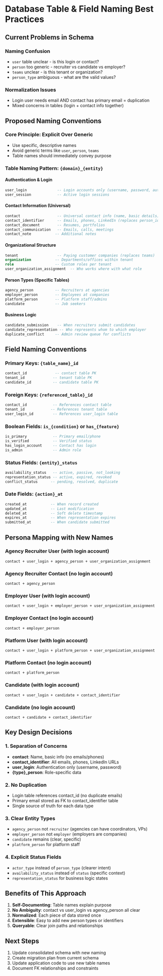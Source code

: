 # Database Table & Field Naming Best Practices

## Current Problems in Schema

### Naming Confusion
- `user` table unclear - is this login or contact?
- `person` too generic - recruiter vs candidate vs employer?
- `teams` unclear - is this tenant or organization?
- `person_type` ambiguous - what are the valid values?

### Normalization Issues
- Login user needs email AND contact has primary email = duplication
- Mixed concerns in tables (login + contact info together)

## Proposed Naming Conventions

### Core Principle: **Explicit Over Generic**
- Use specific, descriptive names
- Avoid generic terms like `user`, `person`, `teams`
- Table names should immediately convey purpose

### Table Naming Pattern: `{domain}_{entity}`

#### Authentication & Login
```sql
user_login              -- Login accounts only (username, password, auth)
user_session            -- Active login sessions
```

#### Contact Information (Universal)
```sql
contact                 -- Universal contact info (name, basic details)
contact_identifier      -- Emails, phones, LinkedIn (replaces person_identifier)
contact_document        -- Resumes, portfolios
contact_communication   -- Emails, calls, meetings
contact_note           -- Additional notes
```

#### Organizational Structure
```sql
tenant                  -- Paying customer companies (replaces teams)
organization           -- Departments/offices within tenant
role                   -- Custom roles per tenant
user_organization_assignment  -- Who works where with what role
```

#### Person Types (Specific Tables)
```sql
agency_person          -- Recruiters at agencies
employer_person        -- Employees at companies  
platform_person        -- Platform staff/admins
candidate              -- Job seekers
```

#### Business Logic
```sql
candidate_submission    -- When recruiters submit candidates
candidate_representation -- Who represents whom to which employer
duplicate_conflict     -- Admin review queue for conflicts
```

## Field Naming Conventions

### Primary Keys: `{table_name}_id`
```sql
contact_id             -- contact table PK
tenant_id             -- tenant table PK  
candidate_id          -- candidate table PK
```

### Foreign Keys: `{referenced_table}_id`
```sql
contact_id            -- References contact table
tenant_id            -- References tenant table
user_login_id         -- References user_login table
```

### Boolean Fields: `is_{condition}` or `has_{feature}`
```sql
is_primary            -- Primary email/phone
is_verified           -- Verified status
has_login_account     -- Contact has login
is_admin              -- Admin role
```

### Status Fields: `{entity}_status`
```sql
availability_status   -- active, passive, not_looking
representation_status -- active, expired, revoked
conflict_status      -- pending, resolved, duplicate
```

### Date Fields: `{action}_at`
```sql
created_at           -- When record created
updated_at           -- Last modification
deleted_at           -- Soft delete timestamp
expires_at           -- When representation expires
submitted_at         -- When candidate submitted
```

## Persona Mapping with New Names

### Agency Recruiter User (with login account)
```
contact + user_login + agency_person + user_organization_assignment
```

### Agency Recruiter Contact (no login account)
```
contact + agency_person
```

### Employer User (with login account)  
```
contact + user_login + employer_person + user_organization_assignment
```

### Employer Contact (no login account)
```
contact + employer_person  
```

### Platform User (with login account)
```
contact + user_login + platform_person + user_organization_assignment
```

### Platform Contact (no login account)
```
contact + platform_person
```

### Candidate (with login account)
```
contact + user_login + candidate + contact_identifier
```

### Candidate (no login account)
```
contact + candidate + contact_identifier
```

## Key Design Decisions

### 1. Separation of Concerns
- **contact**: Name, basic info (no emails/phones)
- **contact_identifier**: All emails, phones, LinkedIn URLs
- **user_login**: Authentication only (username, password)
- **{type}_person**: Role-specific data

### 2. No Duplication
- Login table references contact_id (no duplicate emails)
- Primary email stored as FK to contact_identifier table
- Single source of truth for each data type

### 3. Clear Entity Types
- `agency_person` not `recruiter` (agencies can have coordinators, VPs)
- `employer_person` not `employer` (employers are companies)
- `candidate` remains (clear, specific)
- `platform_person` for platform staff

### 4. Explicit Status Fields
- `actor_type` instead of `person_type` (clearer intent)
- `availability_status` instead of `status` (specific context)
- `representation_status` for business logic states

## Benefits of This Approach

1. **Self-Documenting**: Table names explain purpose
2. **No Ambiguity**: contact vs user_login vs agency_person all clear
3. **Normalized**: Each piece of data stored once
4. **Extensible**: Easy to add new person types or identifiers
5. **Queryable**: Clear join paths and relationships

## Next Steps

1. Update consolidated schema with new naming
2. Create migration plan from current schema
3. Update application code to use new table names
4. Document FK relationships and constraints